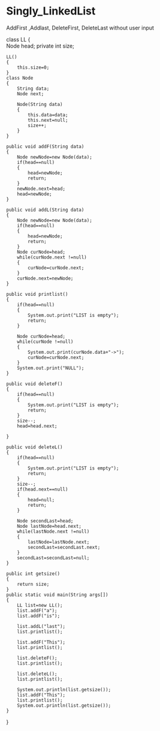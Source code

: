 # Singly_LinkedList
AddFirst ,Addlast, DeleteFirst, DeleteLast without user input

class LL
{	
	Node head;
	private int size;

	LL()
	{
		this.size=0;
	}
	class Node
	{
		String data;
		Node next;

		Node(String data)
		{
			this.data=data;
			this.next=null;
			size++;
		}
	}

	public void addF(String data)
	{
		Node newNode=new Node(data); 	
		if(head==null)
		{
			head=newNode;
			return;	
		}	
		newNode.next=head;
		head=newNode;
	}

	public void addL(String data)
	{
		Node newNode=new Node(data); 	
		if(head==null)
		{
			head=newNode;
			return;	
		}
		Node curNode=head;
		while(curNode.next !=null)
		{
			curNode=curNode.next;
		}
		curNode.next=newNode;
	}	

	public void printlist()
	{
		if(head==null)
		{
			System.out.print("LIST is empty");
			return;
		}

		Node curNode=head;
		while(curNode !=null)
		{
			System.out.print(curNode.data+"->");
			curNode=curNode.next;
		}
		System.out.print("NULL");
	}

	public void deleteF()
	{
		if(head==null)
		{
			System.out.print("LIST is empty");
			return;
		}
		size--;
		head=head.next;
		
	}

	public void deleteL()
	{
		if(head==null)
		{
			System.out.print("LIST is empty");
			return;
		}
		size--;
		if(head.next==null)
		{
			head=null;
			return;
		}

		Node secondLast=head;
		Node lastNode=head.next;
		while(lastNode.next !=null)
		{
			lastNode=lastNode.next;
			secondLast=secondLast.next;
		}
		secondLast=secondLast=null;
	}

	public int getsize()
	{
		return size;
	}
	public static void main(String args[])
	{
		LL list=new LL();
		list.addF("a");
		list.addF("is");

		list.addL("last");
		list.printlist();

		list.addF("This");
		list.printlist();

		list.deleteF();
		list.printlist();

		list.deleteL();
		list.printlist();

		System.out.println(list.getsize());
		list.addF("This");
		list.printlist();
		System.out.println(list.getsize());
	}
}

